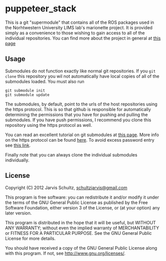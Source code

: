 puppeteer_stack
===============

This is a git "supermodule" that contains all of the ROS packages used
in the Norhtwestern University LIMS lab's marionette project.  It is
provided simply as a convenience to those wishing to gain access to
all of the individual repositories.  You can find more about the
project in general at [this page][lims]


Usage
-----

Submodules do not function exactly like normal git repositories.  If
you `git clone` this repository you wil not automatically have local
copies of all of the submodules loaded.  You must also run 

    git submodule init
    git submodule update

The submodules, by default, point to the urls of the host repositories
using the https protocol.  This is so that github is responsible for
automatically determining the permissions that you have for pushing
and pulling the submodules.  If you have push permissions, I recommend
you clone this repository using the https protocol as well.

You can read an excellent tutorial on git submodules at [this
page][subs]. More info on the https protocol can be found
[here][https]. To avoid excess password entry see [this link][pass].

Finally note that you can always clone the individual submodules
individually.


License
-------

Copyright (C) 2012 Jarvis Schultz, schultzjarvis@gmail.com

This program is free software: you can redistribute it and/or modify
it under the terms of the GNU General Public License as published by
the Free Software Foundation, either version 3 of the License, or
(at your option) any later version.

This program is distributed in the hope that it will be useful,
but WITHOUT ANY WARRANTY; without even the implied warranty of
MERCHANTABILITY or FITNESS FOR A PARTICULAR PURPOSE.  See the
GNU General Public License for more details.

You should have received a copy of the GNU General Public License
along with this program.  If not, see <http://www.gnu.org/licenses/>.

[lims]: http://lims.mech.northwestern.edu/RESEARCH/current_projects/Puppets/Marionette_homepage.html
[subs]: http://www.arlocarreon.com/blog/git/git-repo-inside-a-git-repo/
[https]: https://help.github.com/articles/which-remote-url-should-i-use
[pass]: https://help.github.com/articles/set-up-git#password-caching
